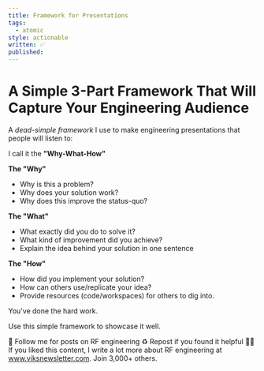 ```yaml
---
title: Framework for Presentations
tags:
  - atomic
style: actionable
written: ✅
published:
---
```

# A Simple 3-Part Framework That Will Capture Your Engineering Audience

A *dead-simple framework* I use to make engineering presentations that people will listen to: 

I call it the **"Why-What-How"**

**The "Why"**
- Why is this a problem?
- Why does your solution work?
- Why does this improve the status-quo?

**The "What"**
- What exactly did you do to solve it?
- What kind of improvement did you achieve?
- Explain the idea behind your solution in one sentence

**The "How"**
- How did you implement your solution?
- How can others use/replicate your idea?
- Provide resources (code/workspaces) for others to dig into.

You've done the hard work.

Use this simple framework to showcase it well.


🔔 Follow me for posts on RF engineering
♻️ Repost if you found it helpful
✍🏼 If you liked this content, I write a lot more about RF engineering at www.viksnewsletter.com. Join 3,000+ others.

